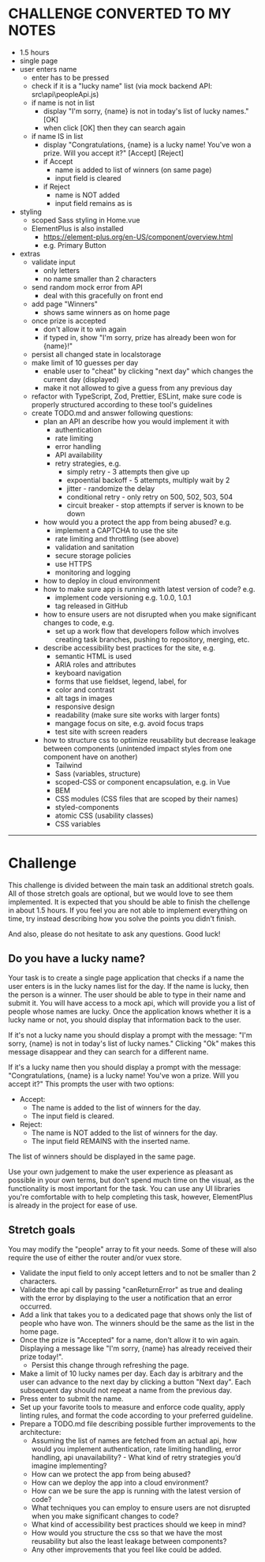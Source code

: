 # CHALLENGE CONVERTED TO MY NOTES

- 1.5 hours
- single page 
- user enters name
  - enter has to be pressed
  - check if it is a "lucky name" list (via mock backend API: src\api\peopleApi.js)
  - if name is not in list
    - display "I'm sorry, {name} is not in today's list of lucky names." [OK]
    - when click [OK] then they can search again
  - if name IS in list
    - display "Congratulations, {name} is a lucky name! You've won a prize. Will you accept it?" [Accept] [Reject]
    - if Accept
      - name is added to list of winners (on same page)
      - input field is cleared
    - if Reject
      - name is NOT added
      - input field remains as is
- styling
  - scoped Sass styling in Home.vue
  - ElementPlus is also installed
    - https://element-plus.org/en-US/component/overview.html
    - e.g. <el-button type="primary">Primary Button</el-button>
- extras
  - validate input
    - only letters
    - no name smaller than 2 characters
  - send random mock error from API
    - deal with this gracefully on front end
  - add page "Winners"
    - shows same winners as on home page
  - once prize is accepted
    - don't allow it to win again
    - if typed in, show "I'm sorry, prize has already been won for {name}!"
  - persist all changed state in localstorage 
  - make limit of 10 guesses per day
    - enable user to "cheat" by clicking "next day" which changes the current day (displayed)
    - make it not allowed to give a guess from any previous day
  - refactor with TypeScript, Zod, Prettier, ESLint, make sure code is properly structured according to these tool's guidelines
  - create TODO.md and answer following questions:
    - plan an API an describe how you would implement it with
      - authentication
      - rate limiting 
      - error handling
      - API availability
      - retry strategies, e.g.
        - simply retry - 3 attempts then give up
        - expoential backoff - 5 attempts, multiply wait by 2
        - jitter - randomize the delay
        - conditional retry - only retry on 500, 502, 503, 504
        - circuit breaker - stop attempts if server is known to be down
    - how would you a protect the app from being abused? e.g.
      - implement a CAPTCHA to use the site
      - rate limiting and throttling (see above)
      - validation and sanitation
      - secure storage policies
      - use HTTPS
      - monitoring and logging
    - how to deploy in cloud environment
    - how to make sure app is running with latest version of code? e.g.
      - implement code versioning e.g. 1.0.0, 1.0.1
      - tag released in GitHub
    - how to ensure users are not disrupted when you make significant changes to code, e.g.
      - set up a work flow that developers follow which involves creating task branches, pushing to repository, merging, etc.
    - describe accessibility best practices for the site, e.g.
      - semantic HTML is used
      - ARIA roles and attributes
      - keyboard navigation
      - forms that use fieldset, legend, label, for
      - color and contrast
      - alt tags in images
      - responsive design
      - readability (make sure site works with larger fonts)
      - mangage focus on site, e.g. avoid focus traps
      - test site with screen readers
    - how to structure css to optimize reusability but decrease leakage between components (unintended impact styles from one component have on another)
      - Tailwind
      - Sass (variables, structure)
      - scoped-CSS or component encapsulation, e.g. in Vue
      - BEM
      - CSS modules (CSS files that are scoped by their names)
      - styled-components
      - atomic CSS (usability classes)
      - CSS variables


---

# Challenge

This challenge is divided between the main task an additional stretch goals. All of those stretch goals are optional, but we would love to see them implemented. It is expected that you should be able to finish the chellenge in about 1.5 hours. If you feel you are not able to implement everything on time, try instead describing how you solve the points you didn't finish.

And also, please do not hesitate to ask any questions. Good luck!

## Do you have a lucky name?

Your task is to create a single page application that checks if a name the user enters is in the lucky names list for the day. If the name is lucky, then the person is a winner.
The user should be able to type in their name and submit it. You will have access to a mock api, which will provide you a list of people whose names are lucky. Once the application knows whether it is a lucky name or not, you should display that information back to the user.

If it's not a lucky name you should display a prompt with the message: "I'm sorry, {name} is not in today's list of lucky names."
Clicking "Ok" makes this message disappear and they can search for a different name.

If it's a lucky name then you should display a prompt with the message: "Congratulations, {name} is a lucky name! You've won a prize. Will you accept it?"
This prompts the user with two options:
* Accept: 
  * The name is added to the list of winners for the day.
  * The input field is cleared.
* Reject: 
  * The name is NOT added to the list of winners for the day.
  * The input field REMAINS with the inserted name.

The list of winners should be displayed in the same page.

Use your own judgement to make the user experience as pleasant as possible in your own terms, but don't spend much time on the visual, as the functionality is most important for the task.
You can use any UI libraries you're comfortable with to help completing this task, however, ElementPlus is already in the project for ease of use.

## Stretch goals

You may modify the "people" array to fit your needs. Some of these will also require the use of either the router and/or vuex store.

* Validate the input field to only accept letters and to not be smaller than 2 characters.
* Validate the api call by passing "canReturnError" as true and dealing with the error by displaying to the user a notification that an error occurred.
* Add a link that takes you to a dedicated page that shows only the list of people who have won. The winners should be the same as the list in the home page.
* Once the prize is "Accepted" for a name, don't allow it to win again. Displaying a message like "I'm sorry, {name} has already received their prize today!".
  * Persist this change through refreshing the page.
* Make a limit of 10 lucky names per day. Each day is arbitrary and the user can advance to the next day by clicking a button "Next day". Each subsequent day should not repeat a name from the previous day.
* Press enter to submit the name.
* Set up your favorite tools to measure and enforce code quality, apply linting rules, and format the code according to your preferred guideline.
* Prepare a TODO.md file describing possible further improvements to the architecture:
  * Assuming the list of names are fetched from an actual api, how would you implement authentication, rate limiting handling, error handling, api unavailability? - What kind of retry strategies you’d imagine implementing?
  * How can we protect the app from being abused?
  * How can we deploy the app into a cloud environment?
  * How can we be sure the app is running with the latest version of code?
  * What techniques you can employ to ensure users are not disrupted when you make significant changes to code?
  * What kind of accessibility best practices should we keep in mind?
  * How would you structure the css so that we have the most reusability but also the least leakage between components?
  * Any other improvements that you feel like could be added.
